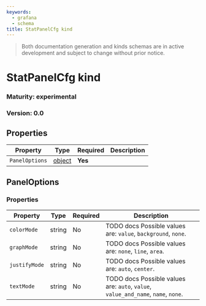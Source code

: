 ```yaml
---
keywords:
  - grafana
  - schema
title: StatPanelCfg kind
---
```

> Both documentation generation and kinds schemas are in active development and subject to change without prior notice.

# StatPanelCfg kind

### Maturity: experimental
### Version: 0.0

## Properties

| Property       | Type                    | Required | Description |
|----------------|-------------------------|----------|-------------|
| `PanelOptions` | [object](#paneloptions) | **Yes**  |             |

## PanelOptions

### Properties

| Property      | Type   | Required | Description                                                                       |
|---------------|--------|----------|-----------------------------------------------------------------------------------|
| `colorMode`   | string | No       | TODO docs Possible values are: `value`, `background`, `none`.                     |
| `graphMode`   | string | No       | TODO docs Possible values are: `none`, `line`, `area`.                            |
| `justifyMode` | string | No       | TODO docs Possible values are: `auto`, `center`.                                  |
| `textMode`    | string | No       | TODO docs Possible values are: `auto`, `value`, `value_and_name`, `name`, `none`. |


